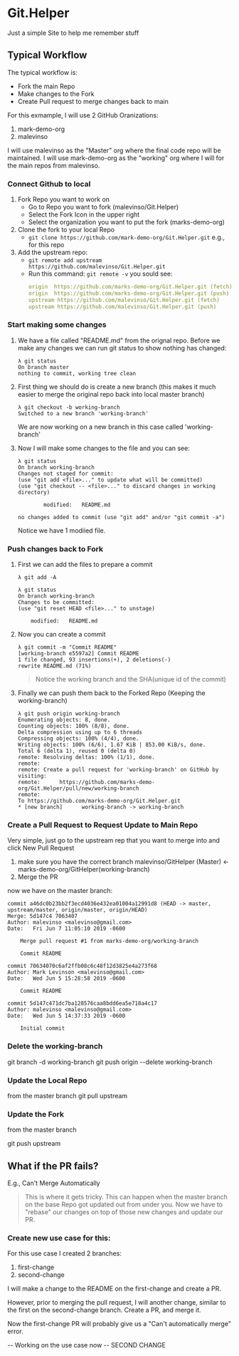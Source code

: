 # Git.Helper
Just a simple Site to help me remember stuff

## Typical Workflow

The typical workflow is:

* Fork the main Repo
* Make changes to the Fork
* Create Pull request to merge changes back to main

For this exmample, I will use 2 GitHub Oranizations:

1. mark-demo-org
2. malevinso

I will use malevinso as the "Master" org where the final code  repo will be maintained. I will use mark-demo-org as the "working" org where I will for the main repos from malevinso.

### Connect Github to local 

1. Fork Repo you want to work on 
    * Go to Repo you want to fork (malevinso/Git.Helper)
    * Select the Fork Icon in the upper right
    * Select the organization you want to put the fork (marks-demo-org)
2. Clone the fork to your local Repo
    * ````git clone https://github.com/mark-demo-org/Git.Helper.git```` 
    e.g., for this repo
3. Add the upstream repo:
    * ````git remote add upstream https://github.com/malevinso/Git.Helper.git````
    * Run this command: 
        ````git remote -v```` you sould see:
        ````yaml
        origin  https://github.com/marks-demo-org/Git.Helper.git (fetch)
        origin  https://github.com/marks-demo-org/Git.Helper.git (push)
        upstream https://github.com/malevinso/Git.Helper.git (fetch)
        upstream https://github.com/malevinso/Git.Helper.git (push)
        ````

### Start making some changes

1. We have a file called "README.md" from the orignal repo. Before we make any changes we can run git status to show nothing has changed:
    ````
    λ git status
    On branch master
    nothing to commit, working tree clean
    ````
2. First thing we should do is create a new branch (this makes it much easier to merge the original repo back into local master branch)
    ````
    λ git checkout -b working-branch
    Switched to a new branch 'working-branch'
    ````
    We are now working on a new branch in this case called 'working-branch'


3. Now I will make some changes to the file and you can see:
    ````
    λ git status
    On branch working-branch
    Changes not staged for commit:
    (use "git add <file>..." to update what will be committed)
    (use "git checkout -- <file>..." to discard changes in working directory)

            modified:   README.md

    no changes added to commit (use "git add" and/or "git commit -a")

    ````
    Notice we have 1 modiied file.

### Push changes back to Fork
1. First we can add the files to prepare a commit
    ````
    λ git add -A

    λ git status
    On branch working-branch
    Changes to be committed:
    (use "git reset HEAD <file>..." to unstage)

        modified:   README.md

    ````
2. Now you can create a commit
    ````
    λ git commit -m "Commit README"
    [working-branch e5597a2] Commit README
    1 file changed, 93 insertions(+), 2 deletions(-)
    rewrite README.md (71%)
    ````
    >Notice the working branch and the SHA(unique id of the commit)

3. Finally we can push them back to the Forked Repo (Keeping the working-branch)
    ````
    λ git push origin working-branch
    Enumerating objects: 8, done.
    Counting objects: 100% (8/8), done.
    Delta compression using up to 6 threads
    Compressing objects: 100% (4/4), done.
    Writing objects: 100% (6/6), 1.67 KiB | 853.00 KiB/s, done.
    Total 6 (delta 1), reused 0 (delta 0)
    remote: Resolving deltas: 100% (1/1), done.
    remote:
    remote: Create a pull request for 'working-branch' on GitHub by visiting:
    remote:      https://github.com/marks-demo-org/Git.Helper/pull/new/working-branch
    remote:
    To https://github.com/marks-demo-org/Git.Helper.git
    * [new branch]      working-branch -> working-branch
    ````


### Create a Pull Request to Request Update to Main Repo

Very simple, just go to the upstream rep that you want to merge into and click New Pull Request

1. make sure you have the correct branch    malevinso/GitHelper (Master) <- marks-demo-org/GitHelper(working-branch)
2. Merge the PR

now we have on the master branch: 
````
commit a46dc0b23bb2f3ecd4036e432ea01004a12991d8 (HEAD -> master, upstream/master, origin/master, origin/HEAD)
Merge: 5d147c4 7063407
Author: malevinso <malevinso@gmail.com>
Date:   Fri Jun 7 11:05:10 2019 -0600

    Merge pull request #1 from marks-demo-org/working-branch

    Commit README

commit 70634070c6af2ffb08c6c48f12d3825e4a273f68
Author: Mark Levinson <malevinso@gmail.com>
Date:   Wed Jun 5 15:28:58 2019 -0600

    Commit README

commit 5d147c471dc7ba128576caa8bdd6ea5e718a4c17
Author: malevinso <malevinso@gmail.com>
Date:   Wed Jun 5 14:37:33 2019 -0600

    Initial commit
````


### Delete the working-branch

git branch -d working-branch
git push origin --delete working-branch


### Update the Local Repo

from the master branch 
git pull upstream


### Update the Fork

from the master branch

git push upstream  

## What if the PR fails? 
E.g., Can't Merge Automatically

>This is where it gets tricky.
    This can  happen when the master branch on the base Repo got updated out from under you. Now we have to "rebase" our changes on top of those new changes and update our PR. 

### Create new use case for this:

  For this use case I created 2 branches:
  1. first-change
  2. second-change

  I will make a change to the README on the first-change and create a PR.

  However, prior to merging the pull request, I will another change, similar to the first on the second-change branch. Create a PR, and merge it.

  Now the first-change PR will probably give us a "Can't automatically merge" error.  

  -- Working on the use case now -- SECOND CHANGE

